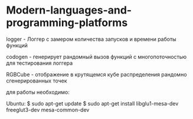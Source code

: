 # Modern-languages-and-programming-platforms

logger - Логгер с замером количества запусков и времени работы функций

codogen - генерирует рандомный вызов функций с многопоточностью для тестирования логгера

RGBCube - отображение в крутящемся кубе распределения рандомно сгенерированных точек

для работы необходимо:

Ubuntu:
$ sudo apt-get update
$ sudo apt-get install libglu1-mesa-dev freeglut3-dev mesa-common-dev


